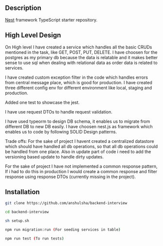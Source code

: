 ## Description

[Nest](https://github.com/nestjs/nest) framework TypeScript starter repository.

## High Level Design

On High level I have created a service which handles all the basic CRUDs mentioned in the task, like GET, POST, PUT, DELETE. I have choosen for the postgres as my primary db because the data is relatable and it makes better sense to use sql when dealing with relational data as order data is related to services.

I have created custom exception filter in the code which handles errors from central message place, which is good for production. I have created three different config env for different environment like local, staging and production.

Added one test to showcase the jest.

I have use request DTOs to handle request validation.

I have used typeorm to design DB schema, it enables us to migrate from different DB to new DB easily. I have choosen nest.js as framework which enables us to code by following SOLID Design patterns.

Trade offs: For the sake of project I havent created a centralized datastore which should have handled all db operations, so that all db operations could be handled from one place. Also in update part of code i need to add the versioning based update to handle dirty updates.

For the sake of project I have not implemented a common response pattern, If i had to do this in production I would create a common response and filter response using response DTOs (currently missing in the project).

## Installation

```bash
git clone https://github.com/anshulsha/backend-interview

cd backend-interview

sh setup.sh

npm run migration:run (For seeding services in table)

npm run test (To run tests)

```
